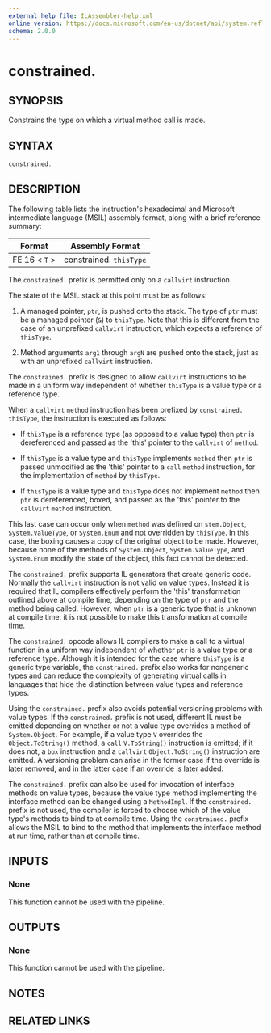 ```yaml
---
external help file: ILAssembler-help.xml
online version: https://docs.microsoft.com/en-us/dotnet/api/system.reflection.emit.opcodes.constrained
schema: 2.0.0
---
```


# constrained.

## SYNOPSIS

Constrains the type on which a virtual method call is made.

## SYNTAX

```powershell
constrained.
```

## DESCRIPTION

The following table lists the instruction's hexadecimal and Microsoft intermediate language (MSIL) assembly format, along with a brief reference summary:

| Format        | Assembly Format         |
| ------------- | ----------------------- |
| FE 16 < `T` > | constrained. `thisType` |

 The `constrained.` prefix is permitted only on a `callvirt` instruction.

 The state of the MSIL stack at this point must be as follows:

1.  A managed pointer, `ptr`, is pushed onto the stack. The type of `ptr` must be a managed pointer (`&`) to `thisType`. Note that this is different from the case of an unprefixed `callvirt` instruction, which expects a reference of `thisType`.

2.  Method arguments `arg1` through `argN` are pushed onto the stack, just as with an unprefixed `callvirt` instruction.

 The `constrained.` prefix is designed to allow `callvirt` instructions to be made in a uniform way independent of whether `thisType` is a value type or a reference type.

 When a `callvirt` `method` instruction has been prefixed by `constrained.` `thisType`, the instruction is executed as follows:

-   If `thisType` is a reference type (as opposed to a value type) then `ptr` is dereferenced and passed as the 'this' pointer to the `callvirt` of `method`.

-   If `thisType` is a value type and `thisType` implements `method` then `ptr` is passed unmodified as the 'this' pointer to a `call` `method` instruction, for the implementation of `method` by `thisType`.

-   If `thisType` is a value type and `thisType` does not implement `method` then `ptr` is dereferenced, boxed, and passed as the 'this' pointer to the `callvirt` `method` instruction.

 This last case can occur only when `method` was defined on `stem.Object`, `System.ValueType`, or `System.Enum` and not overridden by `thisType`. In this case, the boxing causes a copy of the original object to be made. However, because none of the methods of `System.Object`, `System.ValueType`, and `System.Enum` modify the state of the object, this fact cannot be detected.

 The `constrained.` prefix supports IL generators that create generic code. Normally the `callvirt` instruction is not valid on value types. Instead it is required that IL compilers effectively perform the 'this' transformation outlined above at compile time, depending on the type of `ptr` and the method being called. However, when `ptr` is a generic type that is unknown at compile time, it is not possible to make this transformation at compile time.

 The `constrained.` opcode allows IL compilers to make a call to a virtual function in a uniform way independent of whether `ptr` is a value type or a reference type. Although it is intended for the case where `thisType` is a generic type variable, the `constrained.` prefix also works for nongeneric types and can reduce the complexity of generating virtual calls in languages that hide the distinction between value types and reference types.

 Using the `constrained.` prefix also avoids potential versioning problems with value types. If the `constrained.` prefix is not used, different IL must be emitted depending on whether or not a value type overrides a method of `System.Object`. For example, if a value type `V` overrides the `Object.ToString()` method, a `call` `V.ToString()` instruction is emitted; if it does not, a `box` instruction and a `callvirt` `Object.ToString()` instruction are emitted. A versioning problem can arise in the former case if the override is later removed, and in the latter case if an override is later added.

 The `constrained.` prefix can also be used for invocation of interface methods on value types, because the value type method implementing the interface method can be changed using a `MethodImpl`. If the `constrained.` prefix is not used, the compiler is forced to choose which of the value type's methods to bind to at compile time. Using the `constrained.` prefix allows the MSIL to bind to the method that implements the interface method at run time, rather than at compile time.

## INPUTS

### None

This function cannot be used with the pipeline.

## OUTPUTS

### None

This function cannot be used with the pipeline.

## NOTES

## RELATED LINKS
